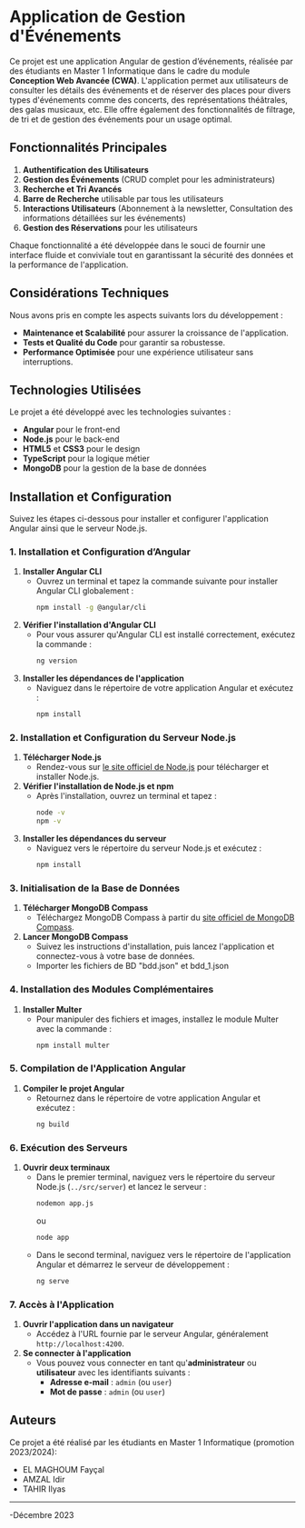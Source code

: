 # Application de Gestion d'Événements

Ce projet est une application Angular de gestion d’événements, réalisée par des étudiants en Master 1 Informatique dans le cadre du module **Conception Web Avancée (CWA)**. L'application permet aux utilisateurs de consulter les détails des événements et de réserver des places pour divers types d'événements comme des concerts, des représentations théâtrales, des galas musicaux, etc. Elle offre également des fonctionnalités de filtrage, de tri et de gestion des événements pour un usage optimal.

## Fonctionnalités Principales

1. **Authentification des Utilisateurs**
2. **Gestion des Événements** (CRUD complet pour les administrateurs)
3. **Recherche et Tri Avancés**
4. **Barre de Recherche** utilisable par tous les utilisateurs
5. **Interactions Utilisateurs** (Abonnement à la newsletter, Consultation des informations détaillées sur les événements)
6. **Gestion des Réservations** pour les utilisateurs

Chaque fonctionnalité a été développée dans le souci de fournir une interface fluide et conviviale tout en garantissant la sécurité des données et la performance de l'application.

## Considérations Techniques

Nous avons pris en compte les aspects suivants lors du développement :
- **Maintenance et Scalabilité** pour assurer la croissance de l'application.
- **Tests et Qualité du Code** pour garantir sa robustesse.
- **Performance Optimisée** pour une expérience utilisateur sans interruptions.

## Technologies Utilisées

Le projet a été développé avec les technologies suivantes :
- **Angular** pour le front-end
- **Node.js** pour le back-end
- **HTML5** et **CSS3** pour le design
- **TypeScript** pour la logique métier
- **MongoDB** pour la gestion de la base de données

## Installation et Configuration

Suivez les étapes ci-dessous pour installer et configurer l'application Angular ainsi que le serveur Node.js.

### 1. Installation et Configuration d’Angular

1. **Installer Angular CLI**
   - Ouvrez un terminal et tapez la commande suivante pour installer Angular CLI globalement :
     ```bash
     npm install -g @angular/cli
     ```
2. **Vérifier l'installation d'Angular CLI**
   - Pour vous assurer qu'Angular CLI est installé correctement, exécutez la commande :
     ```bash
     ng version
     ```
3. **Installer les dépendances de l'application**
   - Naviguez dans le répertoire de votre application Angular et exécutez :
     ```bash
     npm install
     ```

### 2. Installation et Configuration du Serveur Node.js

1. **Télécharger Node.js**
   - Rendez-vous sur [le site officiel de Node.js](https://nodejs.org/) pour télécharger et installer Node.js.
2. **Vérifier l'installation de Node.js et npm**
   - Après l'installation, ouvrez un terminal et tapez :
     ```bash
     node -v
     npm -v
     ```
3. **Installer les dépendances du serveur**
   - Naviguez vers le répertoire du serveur Node.js et exécutez :
     ```bash
     npm install
     ```

### 3. Initialisation de la Base de Données

1. **Télécharger MongoDB Compass**
   - Téléchargez MongoDB Compass à partir du [site officiel de MongoDB Compass](https://www.mongodb.com/products/compass).
2. **Lancer MongoDB Compass**
   - Suivez les instructions d'installation, puis lancez l'application et connectez-vous à votre base de données.
   - Importer les fichiers de BD "bdd.json" et bdd_1.json

### 4. Installation des Modules Complémentaires

1. **Installer Multer**
   - Pour manipuler des fichiers et images, installez le module Multer avec la commande :
     ```bash
     npm install multer
     ```

### 5. Compilation de l'Application Angular

1. **Compiler le projet Angular**
   - Retournez dans le répertoire de votre application Angular et exécutez :
     ```bash
     ng build
     ```

### 6. Exécution des Serveurs

1. **Ouvrir deux terminaux**
   - Dans le premier terminal, naviguez vers le répertoire du serveur Node.js (`../src/server`) et lancez le serveur :
     ```bash
     nodemon app.js
     ```
     ou
     ```bash
     node app
     ```
   - Dans le second terminal, naviguez vers le répertoire de l'application Angular et démarrez le serveur de développement :
     ```bash
     ng serve
     ```

### 7. Accès à l'Application

1. **Ouvrir l'application dans un navigateur**
   - Accédez à l'URL fournie par le serveur Angular, généralement `http://localhost:4200`.
2. **Se connecter à l'application**
   - Vous pouvez vous connecter en tant qu'**administrateur** ou **utilisateur** avec les identifiants suivants :
     - **Adresse e-mail** : `admin` (ou `user`)
     - **Mot de passe** : `admin` (ou `user`)


## Auteurs

Ce projet a été réalisé par les étudiants en Master 1 Informatique (promotion 2023/2024):
- EL MAGHOUM Fayçal
- AMZAL Idir
- TAHIR Ilyas
---

‎-Décembre ‎2023
